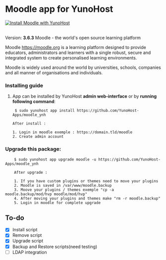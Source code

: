 # Moodle app for YunoHost
[![Install Moodle with YunoHost](https://install-app.yunohost.org/install-with-yunohost.png)](https://install-app.yunohost.org/?app=Moodle)<br><br>

Version: **3.6.3**
Moodle - the world's open source learning platform

Moodle <https://moodle.org> is a learning platform designed to provide
educators, administrators and learners with a single robust, secure and
integrated system to create personalised learning environments.

Moodle is widely used around the world by universities, schools, companies and
all manner of organisations and individuals.


### Installing guide

 1. App can be installed by YunoHost **admin web-interface** or by **running following command**:

         $ sudo yunohost app install https://github.com/YunoHost-Apps/moodle_ynh
         
        After install :
 
        1. Login in moodle exemple : https://domain.tld/moodle
        2. Create admin account

 
### Upgrade this package:

        $ sudo yunohost app upgrade moodle -u https://github.com/YunoHost-Apps/moodle_ynh
        
        After upgrade :
 
        1. If you have custom plugins or themes need to move your plugins
        2. Moodle is saved in /var/www/moodle.backup
        3. Moove your plugins / themes exemple "cp -a  moodle.backup/mod/hvp moodle/mod/hvp"
        4. After moving your plugins and themes make "rm -r moodle.backup"
        5. Login in moodle for complete upgrade

## To-do
- [X] Install script
- [X] Remove script
- [x] Upgrade script
- [X] Backup and Restore scripts(need testing)
- [ ] LDAP integration
